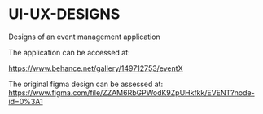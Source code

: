 # UI-UX-DESIGNS
Designs of an event management application

The application can be accessed at:

https://www.behance.net/gallery/149712753/eventX


The original figma design can be assessed at:
https://www.figma.com/file/ZZAM6RbGPWodK9ZpUHkfkk/EVENT?node-id=0%3A1

